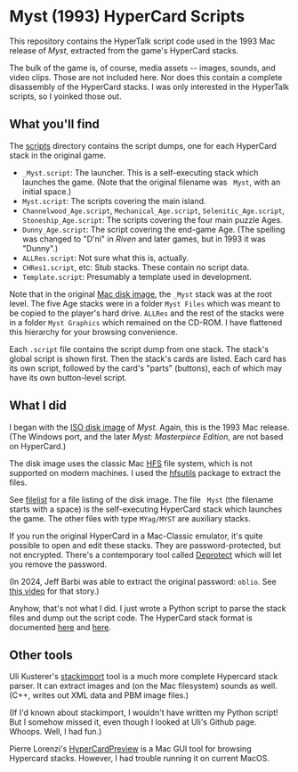 # Myst (1993) HyperCard Scripts

This repository contains the HyperTalk script code used in the 1993 Mac release of _Myst_, extracted from the game's HyperCard stacks.

The bulk of the game is, of course, media assets -- images, sounds, and video clips. Those are not included here. Nor does this contain a complete disassembly of the HyperCard stacks. I was only interested in the HyperTalk scripts, so I yoinked those out.

## What you'll find

The [scripts](./scripts/) directory contains the script dumps, one for each HyperCard stack in the original game.

- `_Myst.script`: The launcher. This is a self-executing stack which launches the game. (Note that the original filename was ` Myst`, with an initial space.)
- `Myst.script`: The scripts covering the main island.
- `Channelwood_Age.script`, `Mechanical_Age.script`, `Selenitic_Age.script`, `Stoneship_Age.script`: The scripts covering the four main puzzle Ages.
- `Dunny_Age.script`: The script covering the end-game Age. (The spelling was changed to "D'ni" in _Riven_ and later games, but in 1993 it was "Dunny".)
- `ALLRes.script`: Not sure what this is, actually.
- `CHRes1.script`, etc: Stub stacks. These contain no script data.
- `Template.script`: Presumably a template used in development.

Note that in the original [Mac disk image][iso], the `_Myst` stack was at the root level. The five Age stacks were in a folder `Myst Files` which was meant to be copied to the player's hard drive. `ALLRes` and the rest of the stacks were in a folder `Myst Graphics` which remained on the CD-ROM. I have flattened this hierarchy for your browsing convenience.

Each `.script` file contains the script dump from one stack. The stack's global script is shown first. Then the stack's cards are listed. Each card has its own script, followed by the card's "parts" (buttons), each of which may have its own button-level script.

## What I did

I began with the [ISO disk image][iso] of _Myst_. Again, this is the 1993 Mac release. (The Windows port, and the later _Myst: Masterpiece Edition_, are not based on HyperCard.) 

[iso]: https://archive.org/details/Myst_The_Surrealistic_Adventure_That_Will_Become_Your_World_Broderbund_Cyan_1993

The disk image uses the classic Mac [HFS][] file system, which is not supported on modern machines. I used the [hfsutils][] package to extract the files.

[HFS]: https://en.wikipedia.org/wiki/Hierarchical_File_System_(Apple)
[hfsutils]: https://www.mars.org/home/rob/proj/hfs/

See [filelist](./filelist) for a file listing of the disk image. The file ` Myst` (the filename starts with a space) is the self-executing HyperCard stack which launches the game. The other files with type `MYag/MYST` are auxiliary stacks.

If you run the original HyperCard in a Mac-Classic emulator, it's quite possible to open and edit these stacks. They are password-protected, but not encrypted. There's a contemporary tool called [Deprotect][] which will let you remove the password.

(In 2024, Jeff Barbi was able to extract the original password: `oblio`. See [this video][barbivid] for that story.)

[Deprotect]: https://www.macintoshrepository.org/935-deprotect-a-hypercard-stack-
[barbivid]: https://www.youtube.com/watch?v=lacwEuMaQvQ

Anyhow, that's not what I did. I just wrote a Python script to parse the stack files and dump out the script code. The HyperCard stack format is documented [here][hcform1] and [here][hcform2].

[hcform1]: https://hypercard.org/hypercard_file_format_pierre/
[hcform2]: https://github.com/PierreLorenzi/HyperCardPreview/blob/master/StackFormat.md

## Other tools

Uli Kusterer's [stackimport][] tool is a much more complete Hypercard stack parser. It can extract images and (on the Mac filesystem) sounds as well. (C++, writes out XML data and PBM image files.)


(If I'd known about stackimport, I wouldn't have written my Python script! But I somehow missed it, even though I looked at Uli's Github page. Whoops. Well, I had fun.)

Pierre Lorenzi's [HyperCardPreview][] is a Mac GUI tool for browsing Hypercard stacks. However, I had trouble running it on current MacOS.

[stackimport]: https://github.com/uliwitness/stackimport
[HyperCardPreview]: https://github.com/PierreLorenzi/HyperCardPreview/

